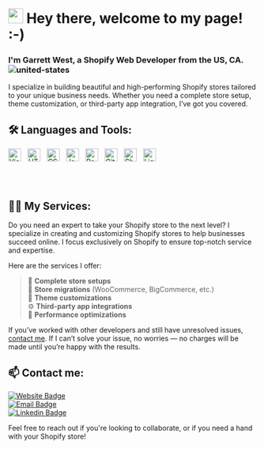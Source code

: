 # <img src="https://user-images.githubusercontent.com/42378118/110234147-e3259600-7f4e-11eb-95be-0c4047144dea.gif" width="30"> Hey there, welcome to my page! :-)

### I'm Garrett West, a Shopify Web Developer from the US, CA.![united-states](https://github.com/user-attachments/assets/2cb293e8-920a-4e7c-8f9f-60c62958c562)


I specialize in building beautiful and high-performing Shopify stores tailored to your unique business needs. Whether you need a complete store setup, theme customization, or third-party app integration, I’ve got you covered.

## 🛠️ Languages and Tools:
<div style="display:flex;align-items:center">

<img align="left" alt="Visual Studio Code" width="26px" src="https://cdn.jsdelivr.net/gh/devicons/devicon/icons/vscode/vscode-original.svg" style="padding-right:10px;" />
<img align="left" alt="HTML5" width="26px" src="https://cdn.jsdelivr.net/gh/devicons/devicon/icons/html5/html5-original.svg" style="padding-right:10px;" />
<img align="left" alt="CSS3" width="26px" src="https://cdn.jsdelivr.net/gh/devicons/devicon/icons/css3/css3-original.svg" style="padding-right:10px;" />
<img align="left" alt="JavaScript" width="26px" src="https://cdn.jsdelivr.net/gh/devicons/devicon/icons/javascript/javascript-original.svg" style="padding-right:10px;" />
<img align="left" alt="React" width="26px" src="https://cdn.jsdelivr.net/gh/devicons/devicon/icons/react/react-original.svg" style="padding-right:10px;" />
<img align="left" alt="Git" width="26px" src="https://cdn.jsdelivr.net/gh/devicons/devicon/icons/git/git-original.svg" style="padding-right:10px;" />
<img align="left" alt="Shopify" width="26px" src="https://cdn.worldvectorlogo.com/logos/shopify.svg" style="padding-right:10px;" />
<img align="left" alt="Liquid" width="26px" src="https://d33wubrfki0l68.cloudfront.net/0880593e17581e11a586815f8e151514a5e6cc42/e7bfe/dist/img/icon11.svg" style="padding-right:10px;" />
</div>

<br /><br />

## 👨‍💻 My Services:
Do you need an expert to take your Shopify store to the next level? I specialize in creating and customizing Shopify stores to help businesses succeed online. I focus exclusively on Shopify to ensure top-notch service and expertise.

Here are the services I offer:

> 🏪 **Complete store setups**  
> 🧭 **Store migrations** (WooCommerce, BigCommerce, etc.)  
> 🎨 **Theme customizations**  
> ⚙️ **Third-party app integrations**  
> 🚀 **Performance optimizations**  

If you’ve worked with other developers and still have unresolved issues, [contact me](https://garrett-west.dev). If I can’t solve your issue, no worries — no charges will be made until you’re happy with the results.

## 📫 Contact me:

[![Website Badge](https://img.shields.io/badge/-website-red?style=flat-square&logo=appveyor&logoColor=white&link=https://www.linkedin.com/in/bitliu/)](https://garrett-west.dev)  
[![Email Badge](https://img.shields.io/badge/-garrettwest@gmail.com-c14438?style=flat-square&logo=gmail&logoColor=white&link=mailto:garrettwest@gmail.com)](mailto:garrettwest@gmail.com)  
[![Linkedin Badge](https://img.shields.io/badge/-mylinkedin-blue?style=flat-square&logo=Linkedin&logoColor=white&link=https://www.linkedin.com/in/garrettwest/)](https://www.linkedin.com/in/garrettwest)  

Feel free to reach out if you're looking to collaborate, or if you need a hand with your Shopify store!
